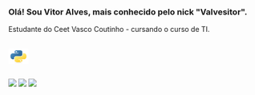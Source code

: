 ### Olá! Sou Vitor Alves, mais conhecido pelo nick "Valvesitor".
 Estudante do Ceet Vasco Coutinho - cursando o curso de TI.


<div style="display: inline_block"><br>
 
  <img align="center" alt="valve-Python" height="30" width="40" src="https://raw.githubusercontent.com/devicons/devicon/master/icons/python/python-original.svg">
  
</div>
  
  ## 
 
<div> 
 
  <a href="https://www.instagram.com/valvesitor/" target="_blank"><img src="https://img.shields.io/badge/-Instagram-%23E4405F?style=for-the-badge&logo=instagram&logoColor=white" target="_blank"></a>
 <a href="" target="_blank"><img src="https://img.shields.io/badge/Discord-7289DA?style=for-the-badge&logo=discord&logoColor=white" target="_blank"></a> 
  <a href = "e-mail:vito2012bolado@gmail.com"><img src="https://img.shields.io/badge/-Gmail-%23333?style=for-the-badge&logo=gmail&logoColor=white" target="_blank"></a>
  
  
</div>


<!--
**Valvesitor/Valvesitor** is a ✨ _special_ ✨ repository because its `README.md` (this file) appears on your GitHub profile.

Here are some ideas to get you started:

- 🔭 I’m currently working on ...
- 🌱 I’m currently learning ...
- 👯 I’m looking to collaborate on ...
- 🤔 I’m looking for help with ...
- 💬 Ask me about ...
- 📫 How to reach me: ...
- 😄 Pronouns: ...
- ⚡ Fun fact: ...
-->
